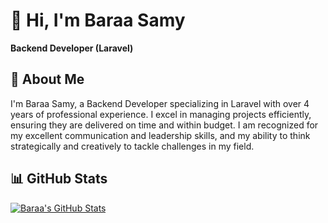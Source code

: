 # 👋 Hi, I'm Baraa Samy  
**Backend Developer (Laravel)**

## 📝 About Me  
I'm Baraa Samy, a Backend Developer specializing in Laravel with over 4 years of professional experience. I excel in managing projects efficiently, ensuring they are delivered on time and within budget. I am recognized for my excellent communication and leadership skills, and my ability to think strategically and creatively to tackle challenges in my field.

## 📊 GitHub Stats  
[![Baraa's GitHub Stats](https://github-readme-stats.vercel.app/api?username=BaraaDev&show_icons=true&theme=radical)](https://github.com/BaraaDev)
